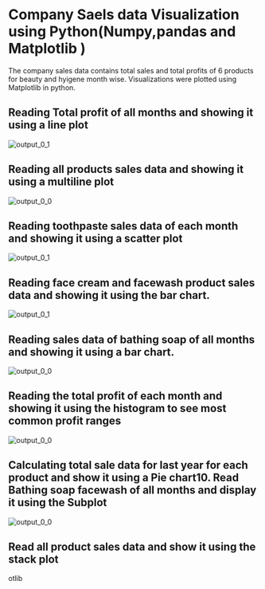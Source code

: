 # Company Saels data Visualization using Python(Numpy,pandas and Matplotlib )
The company sales data contains total sales and total profits  of  6 products for beauty and hyigene  month wise. Visualizations were plotted using Matplotlib in python.
 
## Reading  Total profit of all months and showing  it using a line plot


![output_0_1](https://user-images.githubusercontent.com/107675917/195077958-a3c5aee3-9791-402f-acac-567a58affa5b.png)

 
## Reading  all products sales data and showing  it  using a multiline plot
   ![output_0_0](https://user-images.githubusercontent.com/107675917/195103009-26220602-9933-47ba-8563-f83f779ace6c.png)

 
## Reading  toothpaste sales data of each month and showing  it using a scatter plot
   ![output_0_1](https://user-images.githubusercontent.com/107675917/195103654-d3e346d5-f6f2-4216-901b-c6bdd8eb4d42.png)


## Reading  face cream and facewash product sales data and showing  it using the bar chart.
![output_0_1](https://user-images.githubusercontent.com/107675917/195104589-7a4e1288-5bd8-4d71-ae1f-8f85dcbd6dfd.png)

## Reading  sales data of bathing soap of all months and showing  it using a bar chart. 
 ![output_0_0](https://user-images.githubusercontent.com/107675917/195105125-f23cf3d0-e76d-4f9b-86a9-0689f4cd9119.png)

## Reading  the total profit of each month and showing  it using the histogram to see most common profit ranges
![output_0_0](https://user-images.githubusercontent.com/107675917/195110954-3890b895-18e5-4955-abe2-ba963a065b17.png)

## Calculating  total sale data for last year for each product and show it using a Pie chart10.	Read Bathing soap facewash of all months and display it using the Subplot
![output_0_0](https://user-images.githubusercontent.com/107675917/195113045-1a660354-a148-4917-af23-d0ad21f66dfe.png)



## Read all product sales data and show it using the stack plot
otlib 




